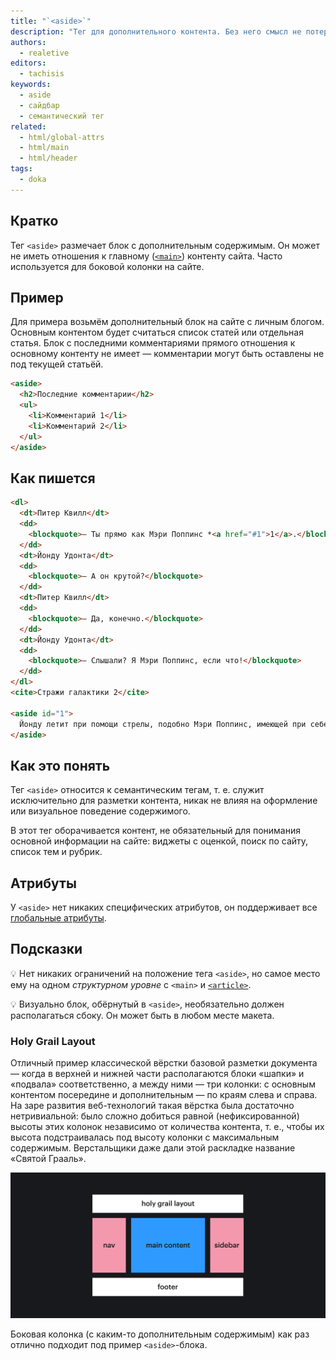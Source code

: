 ```yaml
---
title: "`<aside>`"
description: "Тег для дополнительного контента. Без него смысл не потеряется, но станет скучнее."
authors:
  - realetive
editors:
  - tachisis
keywords:
  - aside
  - сайдбар
  - семантический тег
related:
  - html/global-attrs
  - html/main
  - html/header
tags:
  - doka
---
```

## Кратко

Тег `<aside>` размечает блок с дополнительным содержимым. Он может не иметь отношения к главному ([`<main>`](/html/main/)) контенту сайта. Часто используется для боковой колонки на сайте.

## Пример

Для примера возьмём дополнительный блок на сайте с личным блогом. Основным контентом будет считаться список статей или отдельная статья. Блок с последними комментариями прямого отношения к основному контенту не имеет — комментарии могут быть оставлены не под текущей статьёй.

```html
<aside>
  <h2>Последние комментарии</h2>
  <ul>
    <li>Комментарий 1</li>
    <li>Комментарий 2</li>
  </ul>
</aside>
```

## Как пишется

```html
<dl>
  <dt>Питер Квилл</dt>
  <dd>
    <blockquote>— Ты прямо как Мэри Поппинс *<a href="#1">1</a>.</blockquote>
  </dd>
  <dt>Йонду Удонта</dt>
  <dd>
    <blockquote>— А он крутой?</blockquote>
  </dd>
  <dt>Питер Квилл</dt>
  <dd>
    <blockquote>— Да, конечно.</blockquote>
  </dd>
  <dt>Йонду Удонта</dt>
  <dd>
    <blockquote>— Слышали? Я Мэри Поппинс, если что!</blockquote>
  </dd>
</dl>
<cite>Стражи галактики 2</cite>

<aside id="1">
  Йонду летит при помощи стрелы, подобно Мэри Поппинс, имеющей при себе зонтик.
</aside>
```

## Как это понять

Тег `<aside>` относится к семантическим тегам, т. е. служит исключительно для разметки контента, никак не влияя на оформление или визуальное поведение содержимого.

В этот тег оборачивается контент, не обязательный для понимания основной информации на сайте: виджеты с оценкой, поиск по сайту, список тем и рубрик.

## Атрибуты

У `<aside>` нет никаких специфических атрибутов, он поддерживает все [глобальные атрибуты](/html/global-attrs/).

## Подсказки

💡 Нет никаких ограничений на положение тега `<aside>`, но самое место ему на одном _структурном уровне_ с `<main>` и [`<article>`](/html/article/).

💡 Визуально блок, обёрнутый в `<aside>`, необязательно должен располагаться сбоку. Он может быть в любом месте макета.

### Holy Grail Layout

Отличный пример классической вёрстки базовой разметки документа — когда в верхней и нижней части располагаются блоки «шапки» и «подвала» соответственно, а между ними — три колонки: с основным контентом посередине и дополнительным — по краям слева и справа. На заре развития веб-технологий такая вёрстка была достаточно нетривиальной: было сложно добиться равной (нефиксированной) высоты этих колонок независимо от количества контента, т. е., чтобы их высота подстраивалась под высоту колонки с максимальным содержимым. Верстальщики даже дали этой раскладке название «Святой Грааль».

![Grid-сетка для Angular](images/1.png)

Боковая колонка (с каким-то дополнительным содержимым) как раз отлично подходит под пример `<aside>`-блока.
